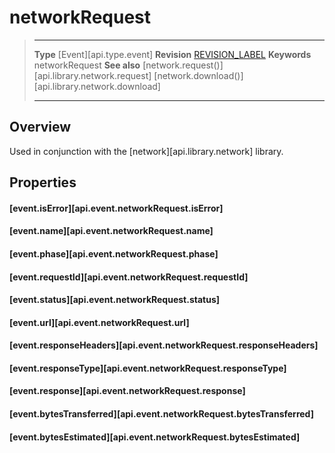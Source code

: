 # networkRequest

> --------------------- ------------------------------------------------------------------------------------------
> __Type__              [Event][api.type.event]
> __Revision__          [REVISION_LABEL](REVISION_URL)
> __Keywords__          networkRequest
> __See also__          [network.request()][api.library.network.request]
>                       [network.download()][api.library.network.download]
> --------------------- ------------------------------------------------------------------------------------------

## Overview

Used in conjunction with the [network][api.library.network] library.


## Properties

#### [event.isError][api.event.networkRequest.isError]

#### [event.name][api.event.networkRequest.name]

#### [event.phase][api.event.networkRequest.phase]

#### [event.requestId][api.event.networkRequest.requestId]

#### [event.status][api.event.networkRequest.status]

#### [event.url][api.event.networkRequest.url]

#### [event.responseHeaders][api.event.networkRequest.responseHeaders]

#### [event.responseType][api.event.networkRequest.responseType]

#### [event.response][api.event.networkRequest.response]

#### [event.bytesTransferred][api.event.networkRequest.bytesTransferred]

#### [event.bytesEstimated][api.event.networkRequest.bytesEstimated]
